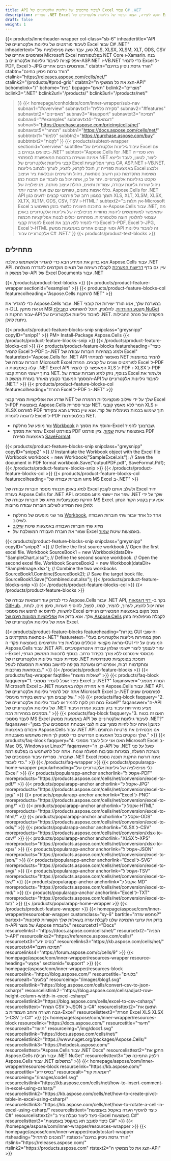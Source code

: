 ```yaml
---
title: API לעיבוד פורמטים של גיליונות אלקטרוניים של Excel עבור C# .NET
description: ספריית .NET Excel חזקה ליצירה, הצגה ועיבוד של גיליונות אלקטרוניים של Excel ב-C#, ASP.NET ו-VB.NET. המר את Excel ל-PDF, JPEG, HTML ופורמטים אחרים.
draft: false
weight: 1
---
```

{{< products/innerheader-wrapper col-class="sb-6"
  inheadertitle="API לעיבוד פורמטים של גיליונות אלקטרוניים של Excel עבור C# .NET"
  inheadertext="טען, עבד ועשה מניפולציות של XLS, XLSX, XLSM, XLT, ODS, CSV ופורמטים אחרים של Microsoft Excel בפלטפורמות NET Core ו-Xamarin. בנה אפליקציות לעיבוד גיליונות אלקטרוניים ב-ASP.NET ו-VB.NET כדי להמיר Excel ל-PDF, Excel ל-JPG ופורמטים רבים אחרים."
  ctabtn="הורד גרסת ניסיון בחינם"
  ctabtn="הורד גרסת ניסיון בחינם"
  ctalink="https://releases.aspose.com/cells/net/"
  ctalink2="/products/#prod-grid"
  ctabtn2="הצג את כל ממשקי ה-API"
  bchomelink="/"
  bchome="בית"
  bcpage="תאים"
  bclink2="מוצרים"
  bclink3=".NET"
  bclink2url="/products/"
  bclink3url="/products/net/"
  >}}
{{< homepage/conholdate/com/inner-wrapper/sub-nav 
subnav1="#overview"
subnavtxt1="סקירה כללית" 
subnav2="#features"
subnavtxt2="מאפיינים" 
subnav3="#support" 
subnavtxt3="תמיכה" 
subnav4="#examples" 
subnavtxt4="דוגמאות" 
subnav5="https://purchase.aspose.com/pricing/cells/net" 
subnavtxt5="תמחור" 
subbtn1="https://docs.aspose.com/cells/net/" 
subbtntxt1="לִלמוֹד"
subbtn2="https://purchase.aspose.com/buy" 
subbtntxt2="לִקְנוֹת"
>}}
   {{< products/subtext-wrapper 
   sectionid="overview"
   subtitle="עיבוד גיליונות אלקטרוניים של Excel עם ביצועים גבוהים ב-.NET"
   subtext="Aspose.Cells for .NET היא ספרייה אמינה ועשירה בתכונות המאפשרת למפתחי NET ליצור, לטעון, לעבד ולייצא קבצי גיליונות אלקטרוניים של Excel בתוך אפליקציות C#, ASP.NET ו-VB.NET. באמצעות ספרייה זו, תוכל לקרוא, להציג, לערוך ולכתוב גיליונות Excel ולבצע משימות מתקדמות כגון חישוב נוסחאות, ניהול תרשימים וטבלאות ציר ועיצוב טקסט בגיליונות אלקטרוניים. יתר על כן, אתה יכול גם לעבוד עם תכונות כמו ניהול שורות גליונות עבודה, עמודות ותאים, החלת עיצוב מותנה, מניפולציה של כללי אימות נתונים, טווחים עם שם ועוד הרבה יותר. Aspose.Cells for .NET API תומך במגוון רחב של פורמטי קבצים ידועים כגון XLS, XLT, XLSM, XLSX, XLTX, XLTM, ODS, CSV, TSV ו-HTML." 
   subtext2="אין תלות ב-Microsoft Excel או בתוכנה חיצונית כלשהי בזמן השימוש ב-Aspose.Cells עבור .NET, מה שמאפשר למשתמשים ליהנות מחוויית מניפולציה של גיליונות אלקטרוניים באופן עצמאי לחלוטין חוצה פלטפורמות. מפתחים יכולים לבנות אפליקציות חכמות להמרת קבצי Excel כדי להמיר ללא רבב את Excel ל-PDF, Excel ל-JPG, Excel ל-HTML וסוגי קבצים אחרים באמצעות ממשק API זה לעיבוד גיליונות אלקטרוניים עבור C# .NET."
   >}} 
   {{< products/product-text-blocks >}}
   <h2>מתחילים</h2>
   <p>אנא בדוק את המידע הבא כדי להגדיר ולהשתמש כהלכה Aspose.Cells עבור .NET API. עיין גם בדף <a href="https://docs.aspose.com/cells/net/system-requirements/">דרישות המערכת</a> לקבלת רשימה של תנאים מוקדמים להגדרה מוצלחת של ממשק ה-API של Excel Documents עבור .NET</p>
   {{< /products/product-text-blocks >}}
{{< products/product-feature-wrapper 
sectionid="examples"
>}}
{{< products/product-feature-blocks-col
featurecolheading="Aspose.Cells להתקנת NET"
>}}
<p>כדי להגדיר את Aspose.Cells עבור .NET במערכת שלך, אנא הורד ישירות את קובצי ה-DLL או את מתקין MSI מ<a href="https://releases.aspose.com/cells/net/">קטע ההורדות</a >. לחלופין, תוכל להשתמש ב<a href="https://www.nuget.org/packages/Aspose.Cells/">חבילת NuGet</a> עבור התקנת ה-API לעיבוד גיליונות אלקטרוניים של .NET. הפקודה של מנהל החבילות ניתנת להלן.</p>
{{< products/product-feature-blocks-snip
snipclass="greysnipp"
copyID="snipp1"
>}}
PM> Install-Package Aspose.Cells
{{< /products/product-feature-blocks-snip >}}
{{< /products/product-feature-blocks-col >}}
{{< products/product-feature-blocks
featureheading="כיצד להמיר Excel ל-PDF ב-.NET ולמזג במהירות חוברות עבודה של Excel"
featuretext="Aspose.Cells for .NET API מאפשר למפתחי NET להמיר במיומנות חוברות עבודה של Microsoft Excel לפורמטים שונים של קבצים. המרת Excel ל-PDF קלה באמצעות ה-.NET Excel API המאפשר לך להמיר XLS ל-PDF ו-XLSX ל-PDF בתוך יישומי המרת קבצי NET. בנוסף, ניתן למזג חוברות עבודה של Excel ולשמור את המסמך המעובד כקובץ מאוחד בעזרת ממשק ה-API לעיבוד גיליונות אלקטרוניים של .NET."
>}}
{{< products/product-feature-blocks-col
featurecolheading="המרת Excel ל-PDF ב-.NET"
>}}
<p>שדרג את אפליקציות ממיר קבצי NET שלך על ידי שילוב פונקציונליות ההמרה של Excel ל-PDF באמצעות Aspose.Cells עבור ספריית NET. המר ללא מאמץ קובצי XLS ו-XLSX לפורמט PDF תוך שימוש בכמות מינימלית של קוד. אנא עיין במידע הבא ובקידוד לדוגמה להמרת Excel ל-PDF בפלטפורמת NET.</p>
<ul>
   <li>צור מופע של מחלקת <a href="https://reference.aspose.com/net/cells/aspose.cells/workbook">Workbook</a> והוסף את מסמך ה-Excel שברצונך להמיר.</li>
   <li>שמור את מסמך Excel בפורמט PDF באמצעות שיטת <a href="https://reference.aspose.com/cells/net/aspose.cells/workbook/save/#save_3">שמור</a>. ציין פורמט PDF באמצעות ספירת <a href="https://reference.aspose.com/net/cells/aspose.cells/saveformat">SaveFormat</a>.</li>
</ul>
{{< products/product-feature-blocks-snip
snipclass="greysnipp"
copyID="snipp2"
>}}
// Instantiate the Workbook object with the Excel file
Workbook workbook = new Workbook("SampleExcel.xls");
// Save the document in PDF format
workbook.Save("outputPDF.pdf", SaveFormat.Pdf);
{{< /products/product-feature-blocks-snip >}}
{{< /products/product-feature-blocks-col >}}
{{< products/product-feature-blocks-col 
featurecolheading="מיזוג חוברות עבודה של MS Excel ב-.NET"
>}}
<p>למזג באופן תכנותי מספר חוברות עבודה של Excel ולשלב אותם לקובץ Excel יחיד בעזרת Aspose.Cells for .NET API. שפר את יישומי מיזוג מסמכים .NET שלך על ידי הזרקת פונקציונליות מיזוג של חוברות עבודה של MS Excel. אנא עיין בקטע הקוד הנתון להלן ואת המידע לשילוב חוברות עבודה מרובות:</p>
<ul>
   <li>צור שני מופעים של מחלקת <a href="https://reference.aspose.com/net/cells/aspose.cells/workbook">Workbook</a>, אחד כל אחד עבור שתי חוברות העבודה לשילוב.</li>
   <li>מיזוג שתי חוברות העבודה באמצעות שיטת <a href="https://reference.aspose.com/cells/net/aspose.cells/workbook/combine/">שילוב</a></li>
   <li>שמור את חוברת העבודה המשולבת של Excel באמצעות שיטת <a href="https://reference.aspose.com/cells/net/aspose.cells/workbook/save#save_2">שמור</a>.</li>
</ul>
{{< products/product-feature-blocks-snip 
snipclass="greysnipp" 
copyID="snipp3"
>}}
// Define the first source workbook
// Open the first excel file.
Workbook SourceBook1 = new Workbook(dataDir+ "SampleChart.xlsx");
// Define the second source workbook.
// Open the second excel file.
Workbook SourceBook2 = new Workbook(dataDir+ "SampleImage.xlsx");
// Combine the two workbooks
SourceBook1.Combine(SourceBook2);
// Save the target book file.
SourceBook1.Save("Combined.out.xlsx");
{{< /products/product-feature-blocks-snip >}}
{{< /products/product-feature-blocks-col >}}
{{< /products/product-feature-blocks >}}
   <p class="col-lg-12">כדי לבדוק עוד דוגמאות עבודה של Aspose.Cells עבור .NET API, בקר ב-<a href="https://github.com/aspose-cells/Aspose.Cells-for-.NET/tree/master/Examples"> דף דוגמאות GitHub</a>. אתה יכול להציג, לערוך, להמיר, למזג, לפצל, להוסיף הערות, סימן מים, לנתח, להשוות, לדחוס או לחפש את מסמכי Excel מכל מקום באמצעות המכשירים הניידים שלך. אנא בדוק את <a href="https://products.aspose.app/cells/family">אפליקציות מקוונות חינם של Aspose.Cells</a> לקבלת מניפולציה בזמן אמת של גיליונות אלקטרוניים של Excel.</p>
{{< products/product-feature-blocks
featureheading="בקרות GUI וחישובי נוסחאות מתקדמים ב-.NET"
featuretext="הפק במהירות גיליונות אלקטרוניים בעלי מראה מקצועי הכוללים טבלאות ציר ותרשימים באמצעות פקדי ה-GUI המוצעים על ידי Aspose.Cells עבור .NET API. עזור לעצמך ליצור יישומי שולחן עבודה אינטראקטיביים ו-Excel מבוססי אינטרנט ללא צורך בקידוד נרחב. בנוסף לתכונות הממשק הגרפי, ספריית עיבוד גיליונות אלקטרוניים זו של .NET תומכת בפונקציות סטנדרטיות ומתקדמות רבות, אופרטורים ומערכת מקיפה לחישוב נוסחאות המסוגלת לטפל בנוסחאות מורכבות."
>}}
   {{< /products/product-feature-blocks >}}
   {{< products/faq-wrapper 
   faqtitle="שאלות נפוצות"
>}}
   {{< products/faq-block
   faqquery="1. כיצד אוכל להמיר מסמכי Excel ב-.NET?"
   faqanswer="המרת מסמכי Microsoft Excel ב-.NET היא מהירה וקלה באמצעות Aspose.Cells עבור .NET API. אתה יכול להמיר גיליונות אלקטרוניים של Microsoft Excel ב-.NET לפורמטים שונים של קבצים תוך שימוש בקידוד מינימלי."
>}}
   {{< products/faq-block
   faqquery="2. כמה זמן לוקח להמיר או לעבד גיליונות אלקטרוניים של Excel?"
   faqanswer="ה-API של גיליונות אלקטרוניים של .NET מציע מהירויות עיבוד בזק ומבצע המרת ועיבוד מסמכים במהירות רבה."
>}}
   {{< products/faq-block
   faqquery="3. האם זה בטוח לעבד מסמכי MS Excel באמצעות ממשק API לעיבוד גיליונות אלקטרוניים של .NET?"
   faqanswer="כמובן! אתה יכול להיות סמוך ובטוח לגבי אבטחת המסמכים שלך בזמן עיבודם באמצעות Aspose.Cells עבור .NET API. אנו מבטיחים את פרטיות הנתונים שלך ונוקטים בכל האמצעים הנדרשים כדי לספק לך חווית משתמש מאובטחת."
>}}
   {{< products/faq-block
   faqquery="4. האם אני יכול לעבד מסמכי Microsoft Excel ב-Mac OS, Windows או Linux?"
   faqanswer="כן, ה-API של .NET פועל על פני מערכת הפעלה, מסגרות וסביבות הפעלה שונות. אתה יכול להשתמש בו בפלטפורמה שתבחר. ספריית עיבוד המסמכים של .NET Excel אינה דורשת התקנת תוכנה נוספת כדי לעבוד."
>}}
   {{< /products/faq-wrapper >}}
   {{< products/popularapp-home-wrapper
   popularheading="כלי מניפולציה של גיליונות אלקטרוניים של Excel"
>}}
   {{< products/popularapp-anchor
anchorlink="אקסל ל-PDF"
moreproducts="https://products.aspose.com/cells/net/conversion/excel-to-pdf/"
>}} 
   {{< products/popularapp-anchor
anchorlink="אקסל ל-JPG"
moreproducts="https://products.aspose.com/cells/net/conversion/excel-to-jpg/"
>}} 
   {{< products/popularapp-anchor
anchorlink="Excel ל-PNG"
moreproducts="https://products.aspose.com/cells/net/conversion/excel-to-png/"
>}} 
   {{< products/popularapp-anchor
anchorlink="אקסל ל-HTML"
moreproducts="https://products.aspose.com/cells/net/conversion/excel-to-html/"
>}} 
   {{< products/popularapp-anchor
anchorlink="אקסל ל-ODS"
moreproducts="https://products.aspose.com/cells/net/conversion/excel-to-ods/"
>}} 
   {{< products/popularapp-anchor
anchorlink="XLSX ל-CSV"
moreproducts="https://products.aspose.com/cells/net/conversion/xlsx-to-csv/"
>}} 
   {{< products/popularapp-anchor
anchorlink="XLSX ל-XPS"
moreproducts="https://products.aspose.com/cells/net/conversion/xlsx-to-xps/"
>}} 
   {{< products/popularapp-anchor
anchorlink="אקסל ל-JSON"
moreproducts="https://products.aspose.com/cells/net/conversion/excel-to-json/"
>}} 
   {{< products/popularapp-anchor
anchorlink="Excel ל-SVG"
moreproducts="https://products.aspose.com/cells/net/conversion/excel-to-svg/"
>}} 
   {{< products/popularapp-anchor
anchorlink="אקסל ל-TSV"
moreproducts="https://products.aspose.com/cells/net/conversion/excel-to-tsv/"
>}} 
   {{< products/popularapp-anchor
anchorlink="אקסל ל-MD"
moreproducts="https://products.aspose.com/cells/net/conversion/excel-to-md/"
>}} 
   {{< products/popularapp-anchor
anchorlink="Excel ל-TXT"
moreproducts="https://products.aspose.com/cells/net/conversion/excel-to-txt/"
>}} 
   {{< /products/popularapp-home-wrapper >}}
   {{< /products/product-feature-wrapper >}}
{{< homepage/aspose/com/inner-wrapper/resourcebar-wrapper
customclass="sy-6"
bartitle="מחפש עזרה?"
bartext="בדוק את ערוצי התמיכה שלנו לקבלת עזרה בשאלות שלך הקשורות לתכונות ה-API של מוצר Aspose ולעבודה."
resourcetxt1="Docs"
resourcelinks1="https://docs.aspose.com/cells/net/"
resourcetxt2="הפניה ל-API"
resourcelinks2="https://reference.aspose.com/cells/" 
resourcetxt3="בסיס ידע"
resourcelinks3="https://kb.aspose.com/cells/net/"
resourcetxt4="תמיכה חינם"
resourcelinks4="https://forum.aspose.com/c/cells/9"
>}}
{{< homepage/aspose/com/inner-wrapper/resources-wrapper
resource-heading="אֶמְצָעִי"
sectionid="support"
>}}
{{< homepage/aspose/com/inner-wrapper/resources-block
resourcelink="https://blog.aspose.com/"
resourcetitle="בלוגים"
resourcealt="בלוגים"
resourceimg="/images/blog1.svg"
resourcelistlink="https://blog.aspose.com/cells/convert-csv-to-json-csharp/"
resourcelistlink2="https://blog.aspose.com/cells/adjust-row-height-column-width-in-excel-csharp/"
resourcelistlink3="https://blog.aspose.com/cells/excel-to-csv-csharp/"
resourcelisttext="המרת CSV ל-JSON ב-C#"
resourcelisttext2="התאם את גובה השורה ורוחב העמודות ב-Excel"
resourcelisttext3="המרת Excel XLS XLSX ל-CSV ב-C#"
>}}
{{< homepage/aspose/com/inner-wrapper/resources-block
resourcelink="https://docs.aspose.com/"
resourcetitle="תיעוד"
resourcealt="תיעוד"
resourceimg="/img/docs1.svg"
resourcelistlink="https://docs.aspose.com/cells/net/"
resourcelistlink2="https://www.nuget.org/packages/Aspose.Cells/"
resourcelistlink3="https://helpdesk.aspose.com/"
resourcelisttext="Aspose.Cells עבור .NET Docs"
resourcelisttext2="התקן את Aspose.Cells עבור חבילת .NET NuGet"
resourcelisttext3="דלפק התמיכה של Aspose.Cells עבור .NET בתשלום"
>}}
{{< homepage/aspose/com/inner-wrapper/resources-block
resourcelink="https://kb.aspose.com/"
resourcetitle="בסיס ידע"
resourcealt="דוגמאות קוד"
resourceimg="/images/code1.svg"
resourcelistlink="https://kb.aspose.com/cells/net/how-to-insert-comment-in-excel-using-csharp/"
resourcelistlink2="https://kb.aspose.com/cells/net/how-to-create-pivot-table-in-excel-using-csharp/"
resourcelistlink3="https://kb.aspose.com/cells/net/how-to-rotate-a-cell-in-excel-using-csharp/"
resourcelisttext="כיצד להוסיף הערה באקסל באמצעות C#"
resourcelisttext2="כיצד ליצור טבלת ציר ב-Excel באמצעות C#"
resourcelisttext3="כיצד לסובב תא באקסל באמצעות C#"
>}}
{{< /homepage/aspose/com/inner-wrapper/resources-wrapper >}}
{{< homepage/aspose/com/inner-wrapper/readytostart-wrapper
rtsheading="מוכנים להתחיל?"
rtstext="הורד גרסת ניסיון בחינם"
rtslink="https://releases.aspose.com/"
rtslink2="https://products.aspose.com"
rtstext2="הצג את כל ממשקי ה-API"
>}}
